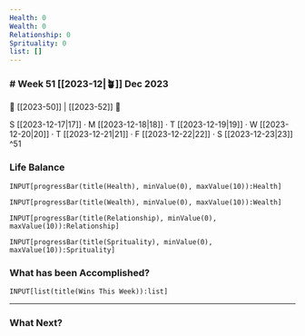 ```yaml
---
Health: 0
Wealth: 0
Relationship: 0
Sprituality: 0
list: []
---
```

### # Week 51 [[2023-12|🪴]] Dec 2023



🌲 [[2023-50]] | [[2023-52]] 🌲


S [[2023-12-17|17]] · M [[2023-12-18|18]] · T [[2023-12-19|19]] · W [[2023-12-20|20]] · T [[2023-12-21|21]] · F [[2023-12-22|22]] · S [[2023-12-23|23]] ^51

### Life Balance

```meta-bind
INPUT[progressBar(title(Health), minValue(0), maxValue(10)):Health]
```
```meta-bind
INPUT[progressBar(title(Wealth), minValue(0), maxValue(10)):Wealth]
```
```meta-bind
INPUT[progressBar(title(Relationship), minValue(0), maxValue(10)):Relationship]
```
```meta-bind
INPUT[progressBar(title(Sprituality), minValue(0), maxValue(10)):Sprituality]
```

### What has been Accomplished?

```meta-bind
INPUT[list(title(Wins This Week)):list]
```

---
### What Next?
